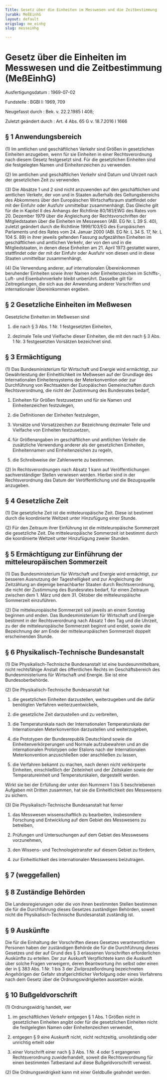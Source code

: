 ```yaml
---
Title: Gesetz über die Einheiten im Messwesen und die Zeitbestimmung
jurabk: MeßEinhG
layout: default
origslug: me_einhg
slug: messeinhg

---
```


# Gesetz über die Einheiten im Messwesen und die Zeitbestimmung (MeßEinhG)

Ausfertigungsdatum
:   1969-07-02

Fundstelle
:   BGBl I: 1969, 709

Neugefasst durch
:   Bek. v. 22.2.1985 I 408;

Zuletzt geändert durch
:   Art. 4 Abs. 65 G v. 18.7.2016 I 1666


## § 1 Anwendungsbereich

(1) Im amtlichen und geschäftlichen Verkehr sind Größen in
gesetzlichen Einheiten anzugeben, wenn für sie Einheiten in einer
Rechtsverordnung nach diesem Gesetz festgesetzt sind. Für die
gesetzlichen Einheiten sind die festgelegten Namen und
Einheitenzeichen zu verwenden.

(2) Im amtlichen und geschäftlichen Verkehr sind Datum und Uhrzeit
nach der gesetzlichen Zeit zu verwenden.

(3) Die Absätze 1 und 2 sind nicht anzuwenden auf den geschäftlichen
und amtlichen Verkehr, der von und in Staaten außerhalb des
Geltungsbereichs des Abkommens über den Europäischen Wirtschaftsraum
stattfindet oder mit der Einfuhr oder Ausfuhr unmittelbar
zusammenhängt. Das Gleiche gilt für die in Kapitel II des Anhangs der
Richtlinie 80/181/EWG des Rates vom 20. Dezember 1979 über die
Angleichung der Rechtsvorschriften der Mitgliedstaaten über die
Einheiten im Messwesen (ABl. EG Nr. L 39 S. 40), zuletzt geändert
durch die Richtlinie 1999/103/EG des Europäischen Parlaments und des
Rates vom 24. Januar 2000 (ABl. EG Nr. L 34 S. 17, Nr. L 104 S. 89) in
ihrer jeweils geltenden Fassung aufgezählten Einheiten im
geschäftlichen und amtlichen Verkehr, der von den und in die
Mitgliedstaaten, in denen diese Einheiten am 21. April 1973 gestattet
waren, stattfindet oder der mit der Einfuhr oder Ausfuhr von diesen
und in diese Staaten unmittelbar zusammenhängt.

(4) Die Verwendung anderer, auf internationalen Übereinkommen
beruhender Einheiten sowie ihrer Namen oder Einheitenzeichen im
Schiffs-, Luft- und Eisenbahnverkehr bleibt unberührt. Dasselbe gilt
für Zeitregelungen, die sich aus der Anwendung anderer Vorschriften
und internationaler Übereinkommen ergeben.


## § 2 Gesetzliche Einheiten im Meßwesen

Gesetzliche Einheiten im Meßwesen sind

1.  die nach § 3 Abs. 1 Nr. 1 festgesetzten Einheiten,


2.  dezimale Teile und Vielfache dieser Einheiten, die mit den nach § 3
    Abs. 1 Nr. 3 festgesetzten Vorsätzen bezeichnet sind.





## § 3 Ermächtigung

(1) Das Bundesministerium für Wirtschaft und Energie wird ermächtigt,
zur Gewährleistung der Einheitlichkeit im Meßwesen auf der Grundlage
des Internationalen Einheitensystems der Meterkonvention oder zur
Durchführung von Rechtsakten der Europäischen Gemeinschaften durch
Rechtsverordnung, die nicht der Zustimmung des Bundesrates bedarf,

1.  Einheiten für Größen festzusetzen und für sie Namen und
    Einheitenzeichen festzulegen,


2.  die Definitionen der Einheiten festzulegen,


3.  Vorsätze und Vorsatzzeichen zur Bezeichnung dezimaler Teile und
    Vielfache von Einheiten festzusetzen,


4.  für Größenangaben im geschäftlichen und amtlichen Verkehr die
    zusätzliche Verwendung anderer als der gesetzlichen Einheiten,
    Einheitennamen und Einheitenzeichen zu regeln,


5.  die Schreibweise der Zahlenwerte zu bestimmen.




(2) In Rechtsverordnungen nach Absatz 1 kann auf Veröffentlichungen
sachverständiger Stellen verwiesen werden. Hierbei sind in der
Rechtsverordnung das Datum der Veröffentlichung und die Bezugsquelle
anzugeben.


## § 4 Gesetzliche Zeit

(1) Die gesetzliche Zeit ist die mitteleuropäische Zeit. Diese ist
bestimmt durch die koordinierte Weltzeit unter Hinzufügung einer
Stunde.

(2) Für den Zeitraum ihrer Einführung ist die mitteleuropäische
Sommerzeit die gesetzliche Zeit. Die mitteleuropäische Sommerzeit ist
bestimmt durch die koordinierte Weltzeit unter Hinzufügung zweier
Stunden.


## § 5 Ermächtigung zur Einführung der mitteleuropäischen Sommerzeit

(1) Das Bundesministerium für Wirtschaft und Energie wird ermächtigt,
zur besseren Ausnutzung der Tageshelligkeit und zur Angleichung der
Zeitzählung an diejenige benachbarter Staaten durch Rechtsverordnung,
die nicht der Zustimmung des Bundesrates bedarf, für einen Zeitraum
zwischen dem 1. März und dem 31. Oktober die mitteleuropäische
Sommerzeit einzuführen.

(2) Die mitteleuropäische Sommerzeit soll jeweils an einem Sonntag
beginnen und enden. Das Bundesministerium für Wirtschaft und Energie
bestimmt in der Rechtsverordnung nach Absatz 1 den Tag und die
Uhrzeit, zu der die mitteleuropäische Sommerzeit beginnt und endet,
sowie die Bezeichnung der am Ende der mitteleuropäischen Sommerzeit
doppelt erscheinenden Stunde.


## § 6 Physikalisch-Technische Bundesanstalt

(1) Die Physikalisch-Technische Bundesanstalt ist eine
bundesunmittelbare, nicht rechtsfähige Anstalt des öffentlichen Rechts
im Geschäftsbereich des Bundesministeriums für Wirtschaft und Energie.
Sie ist eine Bundesoberbehörde.

(2) Die Physikalisch-Technische Bundesanstalt hat

1.  die gesetzlichen Einheiten darzustellen, weiterzugeben und die dafür
    benötigten Verfahren weiterzuentwickeln,


2.  die gesetzliche Zeit darzustellen und zu verbreiten,


3.  die Temperaturskala nach der Internationalen Temperaturskala der
    Internationalen Meterkonvention darzustellen und weiterzugeben,


4.  die Prototypen der Bundesrepublik Deutschland sowie die
    Einheitenverkörperungen und Normale aufzubewahren und an die
    internationalen Prototypen oder Etalons nach der Internationalen
    Meterkonvention anzuschließen oder anschließen zu lassen,


5.  die Verfahren bekannt zu machen, nach denen nicht verkörperte
    Einheiten, einschließlich der Zeiteinheit und der Zeitskalen sowie der
    Temperatureinheit und Temperaturskalen, dargestellt werden.



Wirkt sie bei der Erfüllung der unter den Nummern 1 bis 5
beschriebenen Aufgaben mit Dritten zusammen, hat sie die
Einheitlichkeit des Messwesens zu sichern.

(3) Die Physikalisch-Technische Bundesanstalt hat ferner

1.  das Messwesen wissenschaftlich zu bearbeiten, insbesondere Forschung
    und Entwicklung auf dem Gebiet des Messwesens zu betreiben,


2.  Prüfungen und Untersuchungen auf dem Gebiet des Messwesens
    vorzunehmen,


3.  den Wissens- und Technologietransfer auf diesem Gebiet zu fördern,


4.  zur Einheitlichkeit des internationalen Messwesens beizutragen.





## § 7 (weggefallen)



## § 8 Zuständige Behörden

Die Landesregierungen oder die von ihnen bestimmten Stellen bestimmen
die für die Durchführung dieses Gesetzes zuständigen Behörden, soweit
nicht die Physikalisch-Technische Bundesanstalt zuständig ist.


## § 9 Auskünfte

Die für die Einhaltung der Vorschriften dieses Gesetzes
verantwortlichen Personen haben der zuständigen Behörde die für die
Durchführung dieses Gesetzes und der auf Grund des § 3 erlassenen
Vorschriften erforderlichen Auskünfte zu erteilen. Der zur Auskunft
Verpflichtete kann die Auskunft über solche Fragen verweigern, deren
Beantwortung ihn selbst oder einen der in § 383 Abs. 1 Nr. 1 bis 3 der
Zivilprozeßordnung bezeichneten Angehörigen der Gefahr
strafgerichtlicher Verfolgung oder eines Verfahrens nach dem Gesetz
über die Ordnungswidrigkeiten aussetzen würde.


## § 10 Bußgeldvorschrift

(1) Ordnungswidrig handelt, wer

1.  im geschäftlichen Verkehr entgegen § 1 Abs. 1 Größen nicht in
    gesetzlichen Einheiten angibt oder für die gesetzlichen Einheiten
    nicht die festgelegten Namen oder Einheitenzeichen verwendet,


2.  entgegen § 9 eine Auskunft nicht, nicht rechtzeitig, unvollständig
    oder unrichtig erteilt oder


3.  einer Vorschrift einer nach § 3 Abs. 1 Nr. 4 oder 5 ergangenen
    Rechtsverordnung zuwiderhandelt, soweit die Rechtsverordnung für einen
    bestimmten Tatbestand auf diese Bußgeldvorschrift verweist.




(2) Die Ordnungswidrigkeit kann mit einer Geldbuße geahndet werden.

